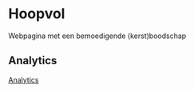# Hoopvol

Webpagina met een bemoedigende (kerst)boodschap

## Analytics

[Analytics](https://analytics.google.com/analytics/web/#/p257066173/reports/defaulthome?params=_u..nav%3Ddefault)
